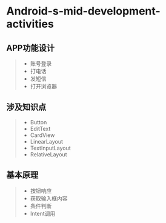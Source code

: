 # Android-s-mid-development-activities
## APP功能设计
> * 账号登录
> * 打电话
> * 发短信
> * 打开浏览器
## 涉及知识点
> * Button
> * EditText
> * CardView
> * LinearLayout
> * TextInputLayout
> * RelativeLayout
## 基本原理
> * 按钮响应
> * 获取输入框内容
> * 条件判断
> * Intent调用
